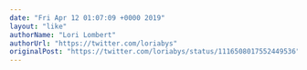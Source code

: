 ```yaml
---
date: "Fri Apr 12 01:07:09 +0000 2019"
layout: "like"
authorName: "Lori Lombert"
authorUrl: "https://twitter.com/loriabys"
originalPost: "https://twitter.com/loriabys/status/1116508017552449536"
---
```

